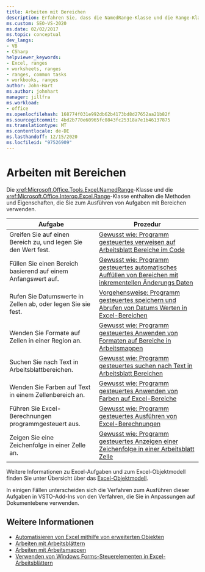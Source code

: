 ```yaml
---
title: Arbeiten mit Bereichen
description: Erfahren Sie, dass die NamedRange-Klasse und die Range-Klasse die Methoden und Eigenschaften enthalten, die Sie zum Ausführen von Aufgaben mit Bereichen verwenden.
ms.custom: SEO-VS-2020
ms.date: 02/02/2017
ms.topic: conceptual
dev_langs:
- VB
- CSharp
helpviewer_keywords:
- Excel, ranges
- worksheets, ranges
- ranges, common tasks
- workbooks, ranges
author: John-Hart
ms.author: johnhart
manager: jillfra
ms.workload:
- office
ms.openlocfilehash: 168774f031e992db62b4173bd8d27652aa21b82f
ms.sourcegitcommit: 4bd2b770e60965fc0843fc25318a7e1b46137875
ms.translationtype: MT
ms.contentlocale: de-DE
ms.lasthandoff: 12/15/2020
ms.locfileid: "97526909"
---
```

# <a name="work-with-ranges"></a>Arbeiten mit Bereichen
  Die <xref:Microsoft.Office.Tools.Excel.NamedRange>-Klasse und die <xref:Microsoft.Office.Interop.Excel.Range>-Klasse enthalten die Methoden und Eigenschaften, die Sie zum Ausführen von Aufgaben mit Bereichen verwenden.

|Aufgabe|Prozedur|
|----------|---------------|
|Greifen Sie auf einen Bereich zu, und legen Sie den Wert fest.|[Gewusst wie: Programm gesteuertes verweisen auf Arbeitsblatt Bereiche im Code](../vsto/how-to-programmatically-refer-to-worksheet-ranges-in-code.md)|
|Füllen Sie einen Bereich basierend auf einem Anfangswert auf.|[Gewusst wie: Programm gesteuertes automatisches Auffüllen von Bereichen mit inkrementellen Änderungs Daten](../vsto/how-to-programmatically-automatically-fill-ranges-with-incrementally-changing-data.md)|
|Rufen Sie Datumswerte in Zellen ab, oder legen Sie sie fest.|[Vorgehensweise: Programm gesteuertes speichern und Abrufen von Datums Werten in Excel-Bereichen](../vsto/how-to-programmatically-store-and-retrieve-date-values-in-excel-ranges.md)|
|Wenden Sie Formate auf Zellen in einer Region an.|[Gewusst wie: Programm gesteuertes Anwenden von Formaten auf Bereiche in Arbeitsmappen](../vsto/how-to-programmatically-apply-styles-to-ranges-in-workbooks.md)|
|Suchen Sie nach Text in Arbeitsblattbereichen.|[Gewusst wie: Programm gesteuertes suchen nach Text in Arbeitsblatt Bereichen](../vsto/how-to-programmatically-search-for-text-in-worksheet-ranges.md)|
|Wenden Sie Farben auf Text in einem Zellenbereich an.|[Gewusst wie: Programm gesteuertes Anwenden von Farben auf Excel-Bereiche](../vsto/how-to-programmatically-apply-color-to-excel-ranges.md)|
|Führen Sie Excel-Berechnungen programmgesteuert aus.|[Gewusst wie: Programm gesteuertes Ausführen von Excel-Berechnungen](../vsto/how-to-programmatically-run-excel-calculations-programmatically.md)|
|Zeigen Sie eine Zeichenfolge in einer Zelle an.|[Gewusst wie: Programm gesteuertes Anzeigen einer Zeichenfolge in einer Arbeitsblatt Zelle](../vsto/how-to-programmatically-display-a-string-in-a-worksheet-cell.md)|

 Weitere Informationen zu Excel-Aufgaben und zum Excel-Objektmodell finden Sie unter Übersicht über das [Excel-Objektmodell](../vsto/excel-object-model-overview.md).

 In einigen Fällen unterscheiden sich die Verfahren zum Ausführen dieser Aufgaben in VSTO-Add-Ins von den Verfahren, die Sie in Anpassungen auf Dokumentebene verwenden.

## <a name="see-also"></a>Weitere Informationen
- [Automatisieren von Excel mithilfe von erweiterten Objekten](../vsto/automating-excel-by-using-extended-objects.md)
- [Arbeiten mit Arbeitsblättern](../vsto/working-with-worksheets.md)
- [Arbeiten mit Arbeitsmappen](../vsto/working-with-workbooks.md)
- [Verwenden von Windows Forms-Steuerelementen in Excel-Arbeitsblättern](../vsto/using-windows-forms-controls-on-excel-worksheets.md)
